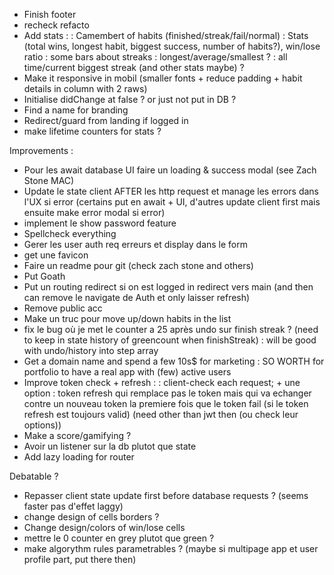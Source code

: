 - Finish footer
- recheck refacto
-  Add stats :
: Camembert of habits (finished/streak/fail/normal)
: Stats (total wins, longest habit, biggest success, number of habits?), win/lose ratio
: some bars about streaks : longest/average/smallest ?
: all time/current biggest streak (and other stats maybe) ?
- Make it responsive in mobil (smaller fonts + reduce padding + habit details in column with 2 raws)
- Initialise didChange at false ? or just not put in DB ?
- Find a name for branding
- Redirect/guard from landing if logged in
- make lifetime counters for stats ?

Improvements :
- Pour les await database UI faire un loading & success modal (see Zach Stone MAC)
- Update le state client AFTER les http request et manage les errors dans l'UX si error (certains put en await + UI, d'autres update client first mais ensuite make error modal si error)
- implement le show password feature
- Spellcheck everything
- Gerer les user auth req erreurs et display dans le form
- get une favicon
- Faire un readme pour git (check zach stone and others)
- Put Goath
- Put un routing redirect si on est logged in redirect vers main (and then can remove le navigate de Auth et only laisser refresh)
- Remove public acc
- Make un truc pour move up/down habits in the list
- fix le bug où je met le counter a 25 après undo sur finish streak ? (need to keep in state history of greencount when finishStreak) : will be good with undo/history into step array
- Get a domain name and spend a few 10s$ for marketing : SO WORTH for portfolio to have a real app with (few) active users
- Improve token check + refresh :
: client-check each request; + une option : token refresh qui remplace pas le token mais qui va echanger contre un nouveau token la premiere fois que le token fail (si le token refresh est toujours valid) (need other than jwt then (ou check leur options))
- Make a score/gamifying ?
- Avoir un listener sur la db plutot que state
- Add lazy loading for router


Debatable ?
- Repasser client state update first before database requests ? (seems faster pas d'effet laggy)
- change design of cells borders ?
- Change design/colors of win/lose cells
- mettre le 0 counter en grey plutot que green ?
- make algorythm rules parametrables ? (maybe si multipage app et user profile part, put there then)